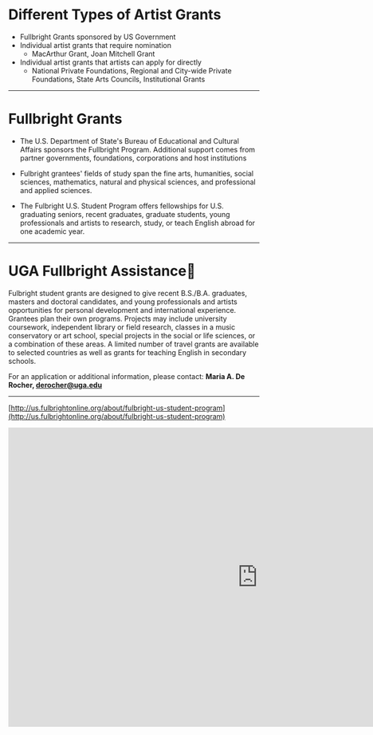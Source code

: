 # Different Types of Artist Grants

- Fullbright Grants sponsored by US Government
- Individual artist grants that require nomination
	- MacArthur Grant, Joan Mitchell Grant
- Individual artist grants that artists can apply for directly
	- National Private Foundations, Regional and City-wide Private Foundations, 
State Arts Councils, Institutional Grants

---
# Fullbright Grants

- The U.S. Department of State's Bureau of Educational and Cultural Affairs sponsors the Fullbright Program.  Additional support comes from partner governments, foundations, corporations and host institutions

- Fulbright grantees' fields of study span the fine arts, humanities, social sciences, mathematics, natural and physical sciences, and professional and applied sciences.

- The Fulbright U.S. Student Program offers fellowships for U.S. graduating seniors, recent graduates, graduate students, young professionals and artists to research, study, or teach English abroad for one academic year.

---
# UGA Fullbright Assistance
Fulbright student grants are designed to give recent B.S./B.A. graduates, masters and doctoral candidates, and young professionals and artists opportunities for personal development and international experience. Grantees plan their own programs. Projects may include university coursework, independent library or field research, classes in a music conservatory or art school, special projects in the social or life sciences, or a combination of these areas. A limited number of travel grants are available to selected countries as well as grants for teaching English in secondary schools.

For an application or additional information, please contact:
**Maria A. De Rocher, derocher@uga.edu**

---
[http://us.fulbrightonline.org/about/fulbright-us-student-program](http://us.fulbrightonline.org/about/fulbright-us-student-program)

<iframe width="1000" height="600" frameborder="0" src="http://us.fulbrightonline.org/about/fulbright-us-student-program"><iframe>

---
![](porterfield.png)
Marie Porterfield, painted ceramic tile from Fullbright project in Turkey, 2011-2012

---
![](porterfield-studio.png)
Marie Porterfield, Marie Porterfield, studio view, Kutahya, Turkey, 2011-2012

---
[https://honors.uga.edu/news/s_p/fulbright/porterfield.html](https://honors.uga.edu/news/s_p/fulbright/porterfield.html)

<iframe width="1000" height="600" frameborder="0" src="https://honors.uga.edu/news/s_p/fulbright/porterfield.html"><iframe>

---
[]()
<iframe width="1000" height="600" frameborder="0" src=""><iframe>

---
[https://kutahyailluminated.wordpress.com](https://kutahyailluminated.wordpress.com)
<iframe width="1000" height="600" frameborder="0" src="https://kutahyailluminated.wordpress.com"><iframe>

---
# Individual Artist Grants with direct application process:
## Grants from National Private Foundations:
- Creative Capital Foundation, $10,000 and up
- Pollack-Krasner Foundation, $10,000 and up

Pollack-Krasner application:

Artists can apply to The Pollock-Krasner Foundation by submitting an online application. Requirements for consideration are the application form, a cover letter, a current resume including an exhibition record, and ten digital images of current work with a corresponding identification list.  

---
[http://www.pkf.org/grant.html](http://www.pkf.org/grant.html)
<iframe width="1000" height="600" frameborder="0" src="http://www.pkf.org/grant.html"><iframe>

---
# Regional and City-wide Private Foundations:
- Pew Fellowships in the Arts for Pennsylvania artists - $60,000
- Kresge Artist Fellowships for Detroit artists- $25,000

# Georgia Private Foundations:

- Hudgens Prize for Georgia artists - $50,000
- Idea Capital for Atlanta artists - $500-2,000
- Flux Projects - $100-30,000

---
[http://thehudgens.org/the-hudgens-prize/hudgens-prize-finalists/](http://thehudgens.org/the-hudgens-prize/hudgens-prize-finalists/)
<iframe width="1000" height="600" frameborder="0" src="http://thehudgens.org/the-hudgens-prize/hudgens-prize-finalists/"><iframe>

---
[http://gyunhur.com/artwork/2258938_Spring_Hiatus.html](http://gyunhur.com/artwork/2258938_Spring_Hiatus.html)
<iframe width="1000" height="600" frameborder="0" src="http://gyunhur.com/artwork/2258938_Spring_Hiatus.html"><iframe>

---
# 32 States Give Grants to Individual Artists

- Alabama: $5000  
- Arizona,  Colorado: $2500  
- Connecticut, D.C., Delaware, Florida, Idaho, Indiana, Iowa, Kentucky, Louisiana, Maine, Maryland: $1,000 & $3,000 & $5,000,  
- Massachusetts: $5,000  
- Minnesota: $2,000 to $10,000
- Mississippi $2,000 to $10,000  
- Montana, Nebraska, Nevada: $5,000  
- New Jersey, New York: $7,000  
- North Dakota: $2,500  
- Ohio, Pennsylvania: $10,000  
- Rhode Island, South Carolina, South Dakota, Texas (Houston): $2,000 & $5000  
- Wyoming, Wisconsin: $8,000  
- West Virginia: $3,500  
- Virginia: $5,000

---
# Maryland Arts Council Application Form

- Web-based Application Form
- Hard copy of The Individual Artist Awards Application Form signed and mailed
- Images: 

**Visual Arts applicants must submit work samples as digital images.** Applicants must submit eight digital images depicting work completed after **July 27, 2012** (no works in progress). These **eight** images may include up to four detail shots. **No signatures or legible names may appear in the digital images or the application will be disqualified.** Images must be uploaded to the online application in the Work Sample Sheet tab within CueRate. The title, date of completion, dimensions, and materials of each work must be provided through the online CueRate Application. No composite images will be reviewed. A composite image is a single image file that is comprised of multiple images. A work sample with composite images will be disqualified. Images will be shown in the order they are uploaded, four at a time and will appear as you see them in image preview on the application.  

- Use the following specifications: Dimensions: 1240 pixels x 1240 pixels (maximum) File Size: 4.0 MB maximum for each image.  File Format: .jpg.  Resolution: 72dpi

---
# My Experience as a Panelist for the Mid-Atlantic Arts Foundation

- Four panelists from outside of Mid-Atlantic region
- No artist names or identifying information given
- Review is based on images of work and the quality of the photographic documentation 
- Review process occurred in several rounds
- In the first review, we simply scored the artists, and were given a short accompanying text if it was asked for by the panelists
- In the second review, we looked at the artists that received the highest scores, and had more discussion among the panelists
- Lots of disagreement – a different panel would result in different finalists

---
[http://kayhwang.com/sclp_1.html](http://kayhwang.com/sclp_1.html) 

<iframe width="1000" height="600" frameborder="0" src="http://kayhwang.com/sclp_1.html"><iframe>

---
# Institutional Grants and Awards:

## UGA Grants and Awards:  

- Mary Rosenblatt Award for graduates students & undergraduates,  $500 
- Willson Center Graduate Research Award, $1,250
- CURO Undergraduate Research Assistantships, $1,000

---
[http://curo.uga.edu/CURO_Research_Assistantship](http://curo.uga.edu/CURO_Research_Assistantship)
<iframe width="1000" height="600" frameborder="0" src="http://curo.uga.edu/CURO_Research_Assistantship"><iframe>
